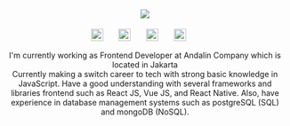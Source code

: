 <h1 align="center">
  <a href="https://git.io/typing-svg">
    <img src="https://readme-typing-svg.herokuapp.com?duration=2500&color=98c1d9&background=FFD7D000&center=true&vCenter=true&multiline=true&height=100&lines=Hi%2C+Fellows!+👋;Azmi+Fitra+here...;Welcome+to+my+Github+Profile!">
  </a>
</h1>

<!-- Social icons section -->
<p align="center">
  <a href="https://www.linkedin.com/in/azmifitra/"><img height="22px" alt="LinkedIn" title="LinkedIn" src="https://img.shields.io/badge/LinkedIn-Profile-informational?style=flat&logo=linkedin&logoColor=white&color=0D76A8"/></a>
  &#8287;&#8287;&#8287;&#8287;&#8287;
  <a href="https://twitter.com/azmifitra_"><img height="22px" alt="Twitter" title="Twitter" src="https://img.shields.io/badge/Twitter-Profile-informational?style=flat&logo=twitter&logoColor=white&color=1CA2F1"/></a>
  &#8287;&#8287;&#8287;&#8287;&#8287;
  <a href="https://www.instagram.com/azmiftrd/"><img height="22px" alt="Instagram" title="Instagram" src="https://img.shields.io/badge/Instagram-Profile-informational?style=flat&logo=instagram&logoColor=white&color=c13584"/></a>
  &#8287;&#8287;&#8287;&#8287;&#8287;
  <a href="https://www.codewars.com/users/azmifitra"><img height="22px" src="https://img.shields.io/badge/Codewars-Profile-informational?style=flat&logo=codewars&logoColor=white&color=red"/></a>
  &#8287;&#8287;&#8287;&#8287;&#8287;
</p>

<p align="center">
  I'm currently working as Frontend Developer at Andalin Company which is located in Jakarta
  <br>
  Currently making a switch career to tech with strong basic knowledge in JavaScript. Have a good understanding with several frameworks and libraries frontend such as React JS, Vue JS, and React Native. Also, have experience in database management systems such as postgreSQL (SQL) and mongoDB (NoSQL).
</p>
